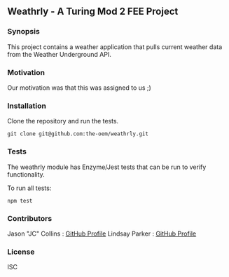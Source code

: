 ## Weathrly - A Turing Mod 2 FEE Project

### Synopsis

This project contains a weather application that pulls current weather data from the Weather Underground API.

### Motivation

Our motivation was that this was assigned to us ;)

### Installation

Clone the repository and run the tests.
```
git clone git@github.com:the-oem/weathrly.git
```

### Tests

The weathrly module has Enzyme/Jest tests that can be run to verify functionality.

To run all tests:
```
npm test
```
### Contributors

Jason "JC" Collins : [GitHub Profile](https://github.com/the-oem)
Lindsay Parker : [GitHub Profile](https://github.com/lindsaywparker)

### License
ISC
